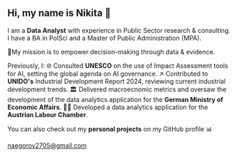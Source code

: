 ## Hi, my name is Nikita 👋

I am a **Data Analyst** with experience in Public Sector research & consulting. I have a BA in PolSci and a Master of Public Administration (MPA).

🚀My mission is to empower decision-making through data & evidence.

Previously, I:
🌐 Consulted **UNESCO** on the use of Impact Assessment tools for AI, setting the global agenda on AI governance.
↗️ Contributed to **UNIDO's** Industrial Development Report 2024, reviewing current industrial development trends.
🏛️ Delivered macroecnomic metrics and oversaw the development of the data analytics application for the **German Ministry of Economic Affairs**.
🧑‍🏭 Developed a data analytics application for the **Austrian Labour Chamber**.

You can also check out my **personal projects** on my GitHub profile 📊

naegorov2705@gmail.com
